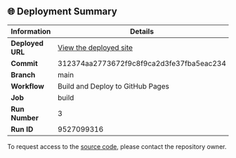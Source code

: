 ## 🌐 Deployment Summary

| Information | Details |
|-------------|---------|
| **Deployed URL** | [View the deployed site](https://First-Matter.github.io/public-demo) |
| **Commit** | 312374aa2773672f9c8f9ca2d3fe37fba5eac234 |
| **Branch** | main |
| **Workflow** | Build and Deploy to GitHub Pages |
| **Job** | build |
| **Run Number** | 3 |
| **Run ID** | 9527099316 |

To request access to the [source code](https://github.com/First-Matter/flappy-jam-2024), please contact the repository owner.
